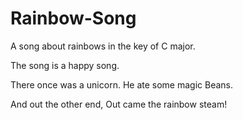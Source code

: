 # Rainbow-Song

A song about rainbows in the key of C major.

The song is a happy song.

There once was a unicorn.
He ate some magic Beans.

And out the other end,
Out came the rainbow steam!
